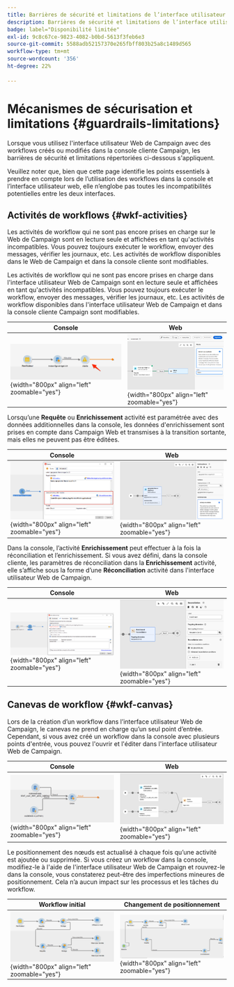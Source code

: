 ```yaml
---
title: Barrières de sécurité et limitations de l’interface utilisateur Web de Campaign
description: Barrières de sécurité et limitations de l’interface utilisateur Web de Campaign
badge: label="Disponibilité limitée"
exl-id: 9c8c67ce-9823-4082-b0bd-5613f3feb6e3
source-git-commit: 5588adb52157370e265fbff803b25a8c1489d565
workflow-type: tm+mt
source-wordcount: '356'
ht-degree: 22%

---
```


# Mécanismes de sécurisation et limitations {#guardrails-limitations}

Lorsque vous utilisez l&#39;interface utilisateur Web de Campaign avec des workflows créés ou modifiés dans la console cliente Campaign, les barrières de sécurité et limitations répertoriées ci-dessous s&#39;appliquent.

Veuillez noter que, bien que cette page identifie les points essentiels à prendre en compte lors de l’utilisation des workflows dans la console et l’interface utilisateur web, elle n’englobe pas toutes les incompatibilités potentielles entre les deux interfaces.

## Activités de workflows {#wkf-activities}

Les activités de workflow qui ne sont pas encore prises en charge sur le Web de Campaign sont en lecture seule et affichées en tant qu&#39;activités incompatibles. Vous pouvez toujours exécuter le workflow, envoyer des messages, vérifier les journaux, etc. Les activités de workflow disponibles dans le Web de Campaign et dans la console cliente sont modifiables.

Les activités de workflow qui ne sont pas encore prises en charge dans l&#39;interface utilisateur Web de Campaign sont en lecture seule et affichées en tant qu&#39;activités incompatibles. Vous pouvez toujours exécuter le workflow, envoyer des messages, vérifier les journaux, etc. Les activités de workflow disponibles dans l&#39;interface utilisateur Web de Campaign et dans la console cliente Campaign sont modifiables.

| Console | Web |
| --- | --- |
| ![](assets/limitations-activities-console.png){width="800px" align="left" zoomable="yes"} | ![](assets/limitations-activities-web.png){width="800px" align="left" zoomable="yes"} |

Lorsqu’une **Requête** ou **Enrichissement** activité est paramétrée avec des données additionnelles dans la console, les données d&#39;enrichissement sont prises en compte dans Campaign Web et transmises à la transition sortante, mais elles ne peuvent pas être éditées.

| Console | Web |
| --- | --- |
| ![](assets/limitations-options-console.png){width="800px" align="left" zoomable="yes"} | ![](assets/limitations-options-web.png){width="800px" align="left" zoomable="yes"} |

Dans la console, l’activité **Enrichissement** peut effectuer à la fois la réconciliation et l’enrichissement. Si vous avez défini, dans la console cliente, les paramètres de réconciliation dans la **Enrichissement** activité, elle s’affiche sous la forme d’une **Réconciliation** activité dans l&#39;interface utilisateur Web de Campaign.

| Console | Web |
| --- | --- |
| ![](assets/limitations-enrichment-console.png){width="800px" align="left" zoomable="yes"} | ![](assets/limitations-enrichment-web.png){width="800px" align="left" zoomable="yes"} |

## Canevas de workflow {#wkf-canvas}

Lors de la création d’un workflow dans l’interface utilisateur Web de Campaign, le canevas ne prend en charge qu’un seul point d’entrée. Cependant, si vous avez créé un workflow dans la console avec plusieurs points d&#39;entrée, vous pouvez l&#39;ouvrir et l&#39;éditer dans l&#39;interface utilisateur Web de Campaign.

| Console | Web |
| --- | --- |
| ![](assets/limitations-multiple-console.png){width="800px" align="left" zoomable="yes"} | ![](assets/limitations-multiple-web.png){width="800px" align="left" zoomable="yes"} |

Le positionnement des nœuds est actualisé à chaque fois qu’une activité est ajoutée ou supprimée. Si vous créez un workflow dans la console, modifiez-le à l&#39;aide de l&#39;interface utilisateur Web de Campaign et rouvrez-le dans la console, vous constaterez peut-être des imperfections mineures de positionnement. Cela n’a aucun impact sur les processus et les tâches du workflow.

| Workflow initial | Changement de positionnement |
| --- | --- |
| ![](assets/limitations-positioning1.png){width="800px" align="left" zoomable="yes"} | ![](assets/limitations-positioning2.png){width="800px" align="left" zoomable="yes"} |
